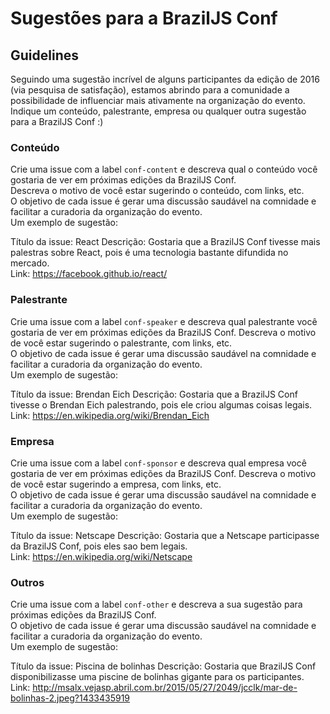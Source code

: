 # Sugestões para a BrazilJS Conf

## Guidelines
Seguindo uma sugestão incrível de alguns participantes da edição de 2016 (via pesquisa de satisfação), estamos abrindo para a comunidade a possibilidade de influenciar mais ativamente na organização do evento.  
Indique um conteúdo, palestrante, empresa ou qualquer outra sugestão para a BrazilJS Conf :)

### Conteúdo
Crie uma issue com a label `conf-content` e descreva qual o conteúdo você gostaria de ver em próximas edições da BrazilJS Conf.  
Descreva o motivo de você estar sugerindo o conteúdo, com links, etc.  
O objetivo de cada issue é gerar uma discussão saudável na comnidade e facilitar a curadoria da organização do evento.  
Um exemplo de sugestão:  
>
Título da issue: React
Descrição: Gostaria que a BrazilJS Conf tivesse mais palestras sobre React, pois é uma tecnologia bastante difundida no mercado.  
Link: https://facebook.github.io/react/


### Palestrante
Crie uma issue com a label `conf-speaker` e descreva qual palestrante você gostaria de ver em próximas edições da BrazilJS Conf.  Descreva o motivo de você estar sugerindo o palestrante, com links, etc.  
O objetivo de cada issue é gerar uma discussão saudável na comnidade e facilitar a curadoria da organização do evento.  
Um exemplo de sugestão:  
>
Título da issue: Brendan Eich
Descrição: Gostaria que a BrazilJS Conf tivesse o Brendan Eich palestrando, pois ele criou algumas coisas legais.  
Link: https://en.wikipedia.org/wiki/Brendan_Eich


### Empresa
Crie uma issue com a label `conf-sponsor` e descreva qual empresa você gostaria de ver em próximas edições da BrazilJS Conf.  Descreva o motivo de você estar sugerindo a empresa, com links, etc.  
O objetivo de cada issue é gerar uma discussão saudável na comnidade e facilitar a curadoria da organização do evento.  
Um exemplo de sugestão:  
>
Título da issue: Netscape
Descrição: Gostaria que a Netscape participasse da BrazilJS Conf, pois eles sao bem legais.  
Link: https://en.wikipedia.org/wiki/Netscape


### Outros
Crie uma issue com a label `conf-other` e descreva a sua sugestão para próximas edições da BrazilJS Conf.   
O objetivo de cada issue é gerar uma discussão saudável na comnidade e facilitar a curadoria da organização do evento.  
Um exemplo de sugestão:  
>
Título da issue: Piscina de bolinhas
Descrição: Gostaria que BrazilJS Conf disponibilizasse uma piscine de bolinhas gigante para os participantes.  
Link: http://msalx.vejasp.abril.com.br/2015/05/27/2049/jcclk/mar-de-bolinhas-2.jpeg?1433435919

